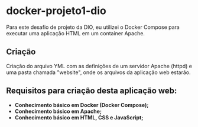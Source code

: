 # docker-projeto1-dio

Para este desafio de projeto da DIO, eu utilizei o Docker Compose para executar uma aplicação HTML em um container Apache.

## Criação

Criação do arquivo YML com as definições de um servidor Apache (httpd) e uma pasta chamada "website", onde os arquivos da aplicação web estarão.

## Requisitos para criação desta aplicação web:

- **Conhecimento básico em Docker (Docker Compose);**
- **Conhecimento básico em Apache;**
- **Conhecimento básico em HTML, CSS e JavaScript;**
